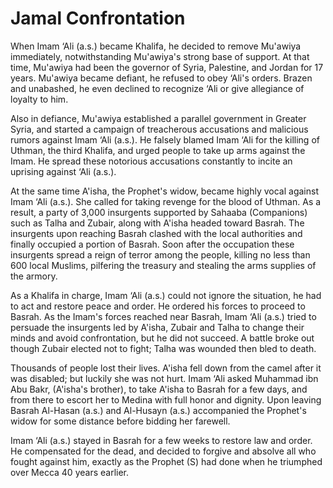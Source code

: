 Jamal Confrontation
===================

When Imam ‘Ali (a.s.) became Khalifa, he decided to remove Mu'awiya
immediately, notwithstanding Mu'awiya's strong base of support. At that
time, Mu'awiya had been the governor of Syria, Palestine, and Jordan for
17 years. Mu'awiya became defiant, he refused to obey ‘Ali's orders.
Brazen and unabashed, he even declined to recognize ‘Ali or give
allegiance of loyalty to him.

Also in defiance, Mu'awiya established a parallel government in Greater
Syria, and started a campaign of treacherous accusations and malicious
rumors against Imam ‘Ali (a.s.). He falsely blamed Imam ‘Ali for the
killing of Uthman, the third Khalifa, and urged people to take up arms
against the Imam. He spread these notorious accusations constantly to
incite an uprising against ‘Ali (a.s.).

At the same time A'isha, the Prophet's widow, became highly vocal
against Imam ‘Ali (a.s.). She called for taking revenge for the blood of
Uthman. As a result, a party of 3,000 insurgents supported by Sahaaba
(Companions) such as Talha and Zubair, along with A'isha headed toward
Basrah. The insurgents upon reaching Basrah clashed with the local
authorities and finally occupied a portion of Basrah. Soon after the
occupation these insurgents spread a reign of terror among the people,
killing no less than 600 local Muslims, pilfering the treasury and
stealing the arms supplies of the armory.

As a Khalifa in charge, Imam ‘Ali (a.s.) could not ignore the situation,
he had to act and restore peace and order. He ordered his forces to
proceed to Basrah. As the Imam's forces reached near Basrah, Imam ‘Ali
(a.s.) tried to persuade the insurgents led by A'isha, Zubair and Talha
to change their minds and avoid confrontation, but he did not succeed. A
battle broke out though Zubair elected not to fight; Talha was wounded
then bled to death.

Thousands of people lost their lives. A'isha fell down from the camel
after it was disabled; but luckily she was not hurt. Imam ‘Ali asked
Muhammad ibn Abu Bakr, (A'isha's brother), to take A'isha to Basrah for
a few days, and from there to escort her to Medina with full honor and
dignity. Upon leaving Basrah Al-Hasan (a.s.) and Al-Husayn (a.s.)
accompanied the Prophet's widow for some distance before bidding her
farewell.

Imam ‘Ali (a.s.) stayed in Basrah for a few weeks to restore law and
order. He compensated for the dead, and decided to forgive and absolve
all who fought against him, exactly as the Prophet (S) had done when he
triumphed over Mecca 40 years earlier.


